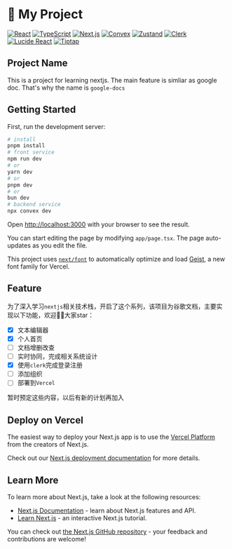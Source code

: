 
# 🚀 My Project

[![React](https://img.shields.io/badge/React-19.0.0-%2361DAFB?logo=react&logoColor=white)](https://react.dev)
[![TypeScript](https://img.shields.io/badge/TypeScript-5.4.5-%233178C6?logo=typescript&logoColor=white)](https://www.typescriptlang.org)
[![Next.js](https://img.shields.io/badge/Next.js-15.0.3-%23000000?logo=nextdotjs&logoColor=white)](https://nextjs.org)
[![Convex](https://img.shields.io/badge/Convex-1.17.3-%23F15C30?logo=convex&logoColor=white)](https://convex.dev)
[![Zustand](https://img.shields.io/badge/Zustand-5.0.1-%23F15C30?logo=zustand&logoColor=white)](https://zustand-demo.pmnd.rs)
[![Clerk](https://img.shields.io/badge/Clerk-6.23.3-%234A6CF7?logo=clerk&logoColor=white)](https://clerk.com)
[![Lucide React](https://img.shields.io/badge/Lucide_React-0.503.0-%23FFD43B?logo=lucide&logoColor=black)](https://lucide.dev)
[![Tiptap](https://img.shields.io/badge/Tiptap-2.10.2-%233B82F6?logo=tiptap&logoColor=white)](https://tiptap.dev)

## Project Name

This is a project for learning nextjs. The main feature is simliar as google doc. That's why the name is `google-docs`

## Getting Started

First, run the development server:

```bash
# install
pnpm install
# front service
npm run dev
# or
yarn dev
# or
pnpm dev
# or
bun dev
# backend service
npx convex dev
```

Open [http://localhost:3000](http://localhost:3000) with your browser to see the result.

You can start editing the page by modifying `app/page.tsx`. The page auto-updates as you edit the file.

This project uses [`next/font`](https://nextjs.org/docs/app/building-your-application/optimizing/fonts) to automatically optimize and load [Geist](https://vercel.com/font), a new font family for Vercel.

## Feature

为了深入学习`nextjs`相关技术栈，开启了这个系列，该项目为谷歌文档，主要实现以下功能，欢迎👏🏻大家star：

- [x] 文本编辑器
- [x] 个人首页
- [ ] 文档增删改查
- [ ] 实时协同，完成相关系统设计
- [x] 使用`clerk`完成登录注册
- [ ] 添加组织
- [ ] 部署到`Vercel`

暂时预定这些内容，以后有新的计划再加入

## Deploy on Vercel

The easiest way to deploy your Next.js app is to use the [Vercel Platform](https://vercel.com/new?utm_medium=default-template&filter=next.js&utm_source=create-next-app&utm_campaign=create-next-app-readme) from the creators of Next.js.

Check out our [Next.js deployment documentation](https://nextjs.org/docs/app/building-your-application/deploying) for more details.

## Learn More

To learn more about Next.js, take a look at the following resources:

- [Next.js Documentation](https://nextjs.org/docs) - learn about Next.js features and API.
- [Learn Next.js](https://nextjs.org/learn) - an interactive Next.js tutorial.

You can check out [the Next.js GitHub repository](https://github.com/vercel/next.js) - your feedback and contributions are welcome!
